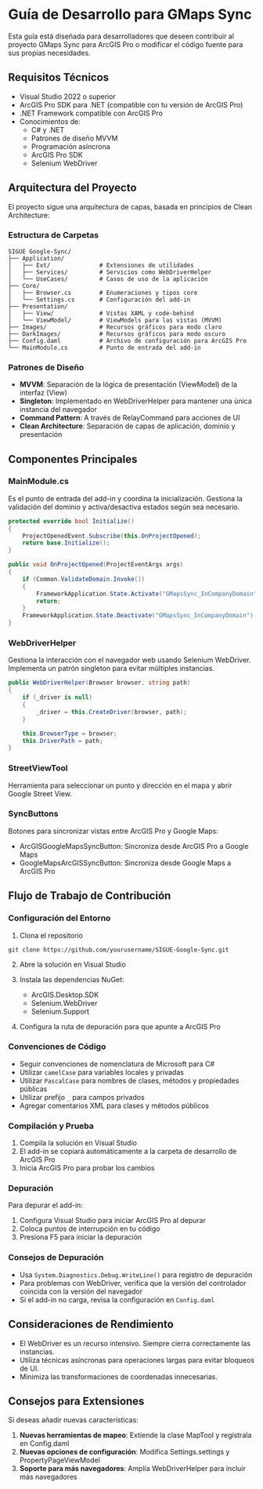 # Guía de Desarrollo para GMaps Sync

Esta guía está diseñada para desarrolladores que deseen contribuir al proyecto GMaps Sync para ArcGIS Pro o modificar el código fuente para sus propias necesidades.

## Requisitos Técnicos

- Visual Studio 2022 o superior
- ArcGIS Pro SDK para .NET (compatible con tu versión de ArcGIS Pro)
- .NET Framework compatible con ArcGIS Pro
- Conocimientos de:
  - C# y .NET
  - Patrones de diseño MVVM
  - Programación asíncrona
  - ArcGIS Pro SDK
  - Selenium WebDriver

## Arquitectura del Proyecto

El proyecto sigue una arquitectura de capas, basada en principios de Clean Architecture:

### Estructura de Carpetas

```
SIGUE Google-Sync/
├── Application/
│   ├── Ext/              # Extensiones de utilidades
│   ├── Services/         # Servicios como WebDriverHelper
│   └── UseCases/         # Casos de uso de la aplicación
├── Core/
│   ├── Browser.cs        # Enumeraciones y tipos core
│   └── Settings.cs       # Configuración del add-in
├── Presentation/
│   ├── View/             # Vistas XAML y code-behind
│   └── ViewModel/        # ViewModels para las vistas (MVVM)
├── Images/               # Recursos gráficos para modo claro
├── DarkImages/           # Recursos gráficos para modo oscuro
├── Config.daml           # Archivo de configuración para ArcGIS Pro
└── MainModule.cs         # Punto de entrada del add-in
```

### Patrones de Diseño

- **MVVM**: Separación de la lógica de presentación (ViewModel) de la interfaz (View)
- **Singleton**: Implementado en WebDriverHelper para mantener una única instancia del navegador
- **Command Pattern**: A través de RelayCommand para acciones de UI
- **Clean Architecture**: Separación de capas de aplicación, dominio y presentación

## Componentes Principales

### MainModule.cs

Es el punto de entrada del add-in y coordina la inicialización. Gestiona la validación del dominio y activa/desactiva estados según sea necesario.

```csharp
protected override bool Initialize()
{
    ProjectOpenedEvent.Subscribe(this.OnProjectOpened);
    return base.Initialize();
}

public void OnProjectOpened(ProjectEventArgs args)
{
    if (Common.ValidateDomain.Invoke())
    {
        FrameworkApplication.State.Activate("GMapsSync_InCompanyDomain");
        return;
    }
    FrameworkApplication.State.Deactivate("GMapsSync_InCompanyDomain");
}
```

### WebDriverHelper

Gestiona la interacción con el navegador web usando Selenium WebDriver. Implementa un patrón singleton para evitar múltiples instancias.

```csharp
public WebDriverHelper(Browser browser, string path)
{
    if (_driver is null)
    {
        _driver = this.CreateDriver(browser, path);
    }

    this.BrowserType = browser;
    this.DriverPath = path;
}
```

### StreetViewTool

Herramienta para seleccionar un punto y dirección en el mapa y abrir Google Street View.

### SyncButtons

Botones para sincronizar vistas entre ArcGIS Pro y Google Maps:

- ArcGISGoogleMapsSyncButton: Sincroniza desde ArcGIS Pro a Google Maps
- GoogleMapsArcGISSyncButton: Sincroniza desde Google Maps a ArcGIS Pro

## Flujo de Trabajo de Contribución

### Configuración del Entorno

1. Clona el repositorio

```
git clone https://github.com/yourusername/SIGUE-Google-Sync.git
```

2. Abre la solución en Visual Studio

3. Instala las dependencias NuGet:

   - ArcGIS.Desktop.SDK
   - Selenium.WebDriver
   - Selenium.Support

4. Configura la ruta de depuración para que apunte a ArcGIS Pro

### Convenciones de Código

- Seguir convenciones de nomenclatura de Microsoft para C#
- Utilizar `camelCase` para variables locales y privadas
- Utilizar `PascalCase` para nombres de clases, métodos y propiedades públicas
- Utilizar prefijo `_` para campos privados
- Agregar comentarios XML para clases y métodos públicos

### Compilación y Prueba

1. Compila la solución en Visual Studio
2. El add-in se copiará automáticamente a la carpeta de desarrollo de ArcGIS Pro
3. Inicia ArcGIS Pro para probar los cambios

### Depuración

Para depurar el add-in:

1. Configura Visual Studio para iniciar ArcGIS Pro al depurar
2. Coloca puntos de interrupción en tu código
3. Presiona F5 para iniciar la depuración

### Consejos de Depuración

- Usa `System.Diagnostics.Debug.WriteLine()` para registro de depuración
- Para problemas con WebDriver, verifica que la versión del controlador coincida con la versión del navegador
- Si el add-in no carga, revisa la configuración en `Config.daml`

## Consideraciones de Rendimiento

- El WebDriver es un recurso intensivo. Siempre cierra correctamente las instancias.
- Utiliza técnicas asíncronas para operaciones largas para evitar bloqueos de UI.
- Minimiza las transformaciones de coordenadas innecesarias.

## Consejos para Extensiones

Si deseas añadir nuevas características:

1. **Nuevas herramientas de mapeo**: Extiende la clase MapTool y regístrala en Config.daml
2. **Nuevas opciones de configuración**: Modifica Settings.settings y PropertyPageViewModel
3. **Soporte para más navegadores**: Amplía WebDriverHelper para incluir más navegadores

